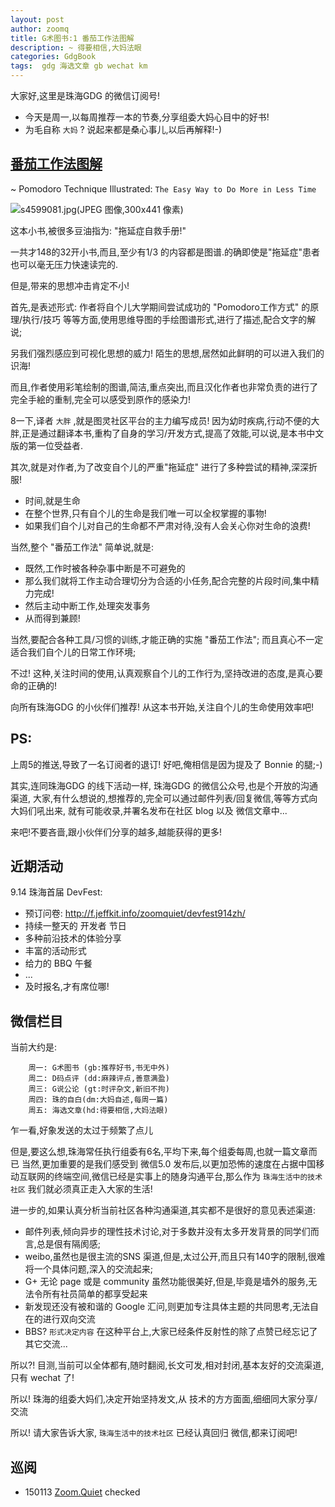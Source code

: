 ```yaml
---
layout: post
author: zoomq
title: G术图书:1 番茄工作法图解
description: ~ 得要相信,大妈法眼
categories: GdgBook
tags:  gdg 海选文章 gb wechat km
---
```


大家好,这里是珠海GDG 的微信订阅号!

- 今天是周一,以每周推荐一本的节奏,分享组委大妈心目中的好书!
- 为毛自称 `大妈` ? 说起来都是桑心事儿,以后再解释!-)



## [番茄工作法图解](http://book.douban.com/subject/5916234/)

~ Pomodoro Technique Illustrated: `The Easy Way to Do More in Less Time`

![s4599081.jpg(JPEG 图像,300x441 像素)](http://img3.douban.com/lpic/s4599081.jpg)


这本小书,被很多豆油指为: "拖延症自救手册!"

一共才148的32开小书,而且,至少有1/3 的内容都是图谱.的确即使是"拖延症"患者也可以毫无压力快速读完的.

但是,带来的思想冲击肯定不小!

<!--more-->

首先,是表述形式: 作者将自个儿大学期间尝试成功的 "Pomodoro工作方式" 的原理/执行/技巧 等等方面,使用思维导图的手绘图谱形式,进行了描述,配合文字的解说;

另我们强烈感应到可视化思想的威力! 陌生的思想,居然如此鲜明的可以进入我们的识海!

而且,作者使用彩笔绘制的图谱,简洁,重点突出,而且汉化作者也非常负责的进行了完全手絵的重制,完全可以感受到原作的感染力!

8一下,译者 `大胖` ,就是图灵社区平台的主力编写成员! 因为幼时疾病,行动不便的大胖,正是通过翻译本书,重构了自身的学习/开发方式,提高了效能,可以说,是本书中文版的第一位受益者.

其次,就是对作者,为了改变自个儿的严重"拖延症" 进行了多种尝试的精神,深深折服!

- 时间,就是生命
- 在整个世界,只有自个儿的生命是我们唯一可以全权掌握的事物!
- 如果我们自个儿对自己的生命都不严肃对待,没有人会关心你对生命的浪费!

当然,整个 "番茄工作法" 简单说,就是:

- 既然,工作时被各种杂事中断是不可避免的
- 那么我们就将工作主动合理切分为合适的小任务,配合完整的片段时间,集中精力完成!
- 然后主动中断工作,处理突发事务
- 从而得到兼顾!

当然,要配合各种工具/习惯的训练,才能正确的实施 "番茄工作法";
而且真心不一定适合我们自个儿的日常工作环境;

不过! 这种,关注时间的使用,认真观察自个儿的工作行为,坚持改进的态度,是真心要命的正确的!

向所有珠海GDG 的小伙伴们推荐! 从这本书开始,关注自个儿的生命使用效率吧!



## PS:

上周5的推送,导致了一名订阅者的退订! 好吧,俺相信是因为提及了 Bonnie 的腿;-)

其实,连同珠海GDG 的线下活动一样, 珠海GDG 的微信公众号,也是个开放的沟通渠道,
大家,有什么想说的,想推荐的,完全可以通过邮件列表/回复微信,等等方式向大妈们吼出来,
就有可能收录,并署名发布在社区 blog 以及 微信文章中...

来吧!不要吝啬,跟小伙伴们分享的越多,越能获得的更多!


## 近期活动


9.14 珠海首届 DevFest:

- 预订问卷: http://f.jeffkit.info/zoomquiet/devfest914zh/     
- 持续一整天的 开发者 节日
- 多种前沿技术的体验分享
- 丰富的活动形式
- 给力的 BBQ 午餐
- ... 
- 及时报名,才有席位哪!


## 微信栏目
当前大约是: 

        周一: G术图书 (gb:推荐好书,书无中外)
        周二: D码点评 (dd:麻辣评点,善意满盈)
        周三: G说公论 (gt:时评杂文,新旧不拘)
        周四: 珠的自白(dm:大妈自述,每周一篇)
        周五: 海选文章(hd:得要相信,大妈法眼)

乍一看,好象发送的太过于频繁了点儿

但是,要这么想,珠海常任执行组委有6名,平均下来,每个组委每周,也就一篇文章而已
当然,更加重要的是我们感受到 微信5.0 发布后,以更加恐怖的速度在占据中国移动互联网的终端空间,微信已经是实事上的随身沟通平台,那么作为 `珠海生活中的技术社区` 我们就必须真正走入大家的生活!

进一步的,如果认真分析当前社区各种沟通渠道,其实都不是很好的意见表述渠道:

- 邮件列表,倾向异步的理性技术讨论,对于多数并没有太多开发背景的同学们而言,总是佷有隔阂感;
- weibo,虽然也是很主流的SNS 渠道,但是,太过公开,而且只有140字的限制,很难将一个具体问题,深入的交流起来;
- G+ 无论 page 或是 community 虽然功能很美好,但是,毕竟是墙外的服务,无法令所有社员简单的都享受起来
- 新发现还没有被和谐的 Google 汇问,则更加专注具体主题的共同思考,无法自在的进行双向交流
- BBS? `形式决定内容` 在这种平台上,大家已经条件反射性的除了点赞已经忘记了其它交流... 

所以?! 目测,当前可以全体都有,随时翻阅,长文可发,相对封闭,基本友好的交流渠道,只有 wechat 了!

所以! 珠海的组委大妈们,决定开始坚持发文,从 技术的方方面面,细细同大家分享/交流

所以! 请大家告诉大家,  `珠海生活中的技术社区` 已经认真回归 微信,都来订阅吧!


## 巡阅
- 150113 [Zoom.Quiet](http://zoomquiet.io/) checked



